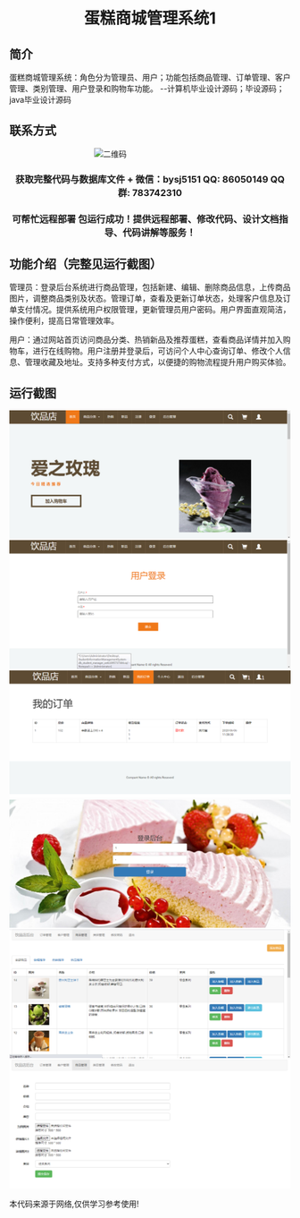 <p><h1 align="center">蛋糕商城管理系统1</h1></p>

## 简介
蛋糕商城管理系统：角色分为管理员、用户；功能包括商品管理、订单管理、客户管理、类别管理、用户登录和购物车功能。    --计算机毕业设计源码；毕设源码；java毕业设计源码


## 联系方式
<img src="https://bs-1329754181.cos.ap-shanghai.myqcloud.com/wx.jpg" alt="二维码" style="display: block; margin: 0 auto;" width="200px">
<p><h3 align="center">获取完整代码与数据库文件 + 微信：bysj5151 QQ: 86050149 QQ群: 783742310</h3></p>
<p><h3 align="center">可帮忙远程部署 包运行成功！提供远程部署、修改代码、设计文档指导、代码讲解等服务！</h3></p>

## 功能介绍（完整见运行截图）
管理员：登录后台系统进行商品管理，包括新建、编辑、删除商品信息，上传商品图片，调整商品类别及状态。管理订单，查看及更新订单状态，处理客户信息及订单支付情况。提供系统用户权限管理，更新管理员用户密码。用户界面直观简洁，操作便利，提高日常管理效率。

用户：通过网站首页访问商品分类、热销新品及推荐蛋糕，查看商品详情并加入购物车，进行在线购物。用户注册并登录后，可访问个人中心查询订单、修改个人信息、管理收藏及地址。支持多种支付方式，以便捷的购物流程提升用户购买体验。


## 运行截图
![](imgs/588112-20201122235755478-1893410911.png)
![](imgs/588112-20201122235804256-1687732845.png)
![](imgs/588112-20201122235814820-589049673.png)
![](imgs/588112-20201122235822375-486558587.png)
![](imgs/588112-20201122235836773-1885204941.png)
![](imgs/588112-20201122235844588-1033665967.png)

<p>本代码来源于网络,仅供学习参考使用!</p>
